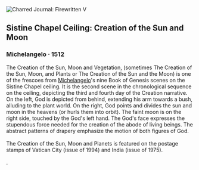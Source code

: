 <div class="artwork-of-the-day">
  <div class="container">
    <div class="img-wrapper">
      <img
        src="https://uploads4.wikiart.org/images/michelangelo/sistine-chapel-ceiling-creation-of-the-sun-and-moon-1512.jpg!Large.jpg"
        alt="Charred Journal: Firewritten V" />
    </div>
    <div class="artwork-detail">
      <div class="artwork-origin"> 
        <h2 class="artwork-name">Sistine Chapel Ceiling: Creation of the Sun and Moon</h2>
        <h3 class="artist">
          Michelangelo
                    ·  1512
        </h3>
      </div>
      <p class="description">
        <span class="artwork-description-text ng-binding" ng-bind-html="viewModel.ArtworkOfTheDay.Description | unsafe">The Creation of the Sun, Moon and Vegetation, (sometimes The Creation of the Sun, Moon, and Plants or The Creation of the Sun and the Moon) is one of the frescoes from <a target="_blank" href="/en/michelangelo">Michelangelo</a>'s nine Book of Genesis scenes on the Sistine Chapel ceiling. It is the second scene in the chronological sequence on the ceiling, depicting the third and fourth day of the Creation narrative. On the left, God is depicted from behind, extending his arm towards a bush, alluding to the plant world. On the right, God points and divides the sun and moon in the heavens (or hurls them into orbit). The faint moon is on the right side, touched by the God's left hand. The God's face expresses the stupendous force needed for the creation of the abode of living beings. The abstract patterns of drapery emphasize the motion of both figures of God.
<br>
<br>The Creation of the Sun, Moon and Planets is featured on the postage stamps of Vatican City (issue of 1994) and India (issue of 1975).
<br>
<br>.</span>
                        <div class="text-shadow-container" ng-show="showShadow" style=""></div>
      </p>
    </div>
  </div>

</div>
